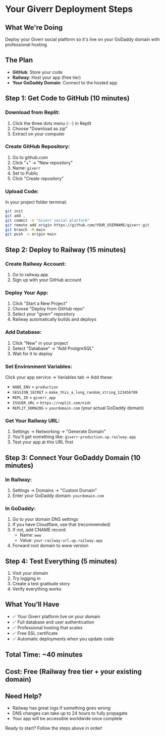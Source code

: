 # Your Giverr Deployment Steps

## What We're Doing
Deploy your Giverr social platform so it's live on your GoDaddy domain with professional hosting.

## The Plan
- **GitHub**: Store your code
- **Railway**: Host your app (free tier)
- **Your GoDaddy Domain**: Connect to the hosted app

## Step 1: Get Code to GitHub (10 minutes)

### Download from Replit:
1. Click the three dots menu (⋯) in Replit
2. Choose "Download as zip" 
3. Extract on your computer

### Create GitHub Repository:
1. Go to github.com
2. Click "+" → "New repository"
3. Name: `giverr`
4. Set to Public
5. Click "Create repository"

### Upload Code:
In your project folder terminal:
```bash
git init
git add .
git commit -m "Giverr social platform"
git remote add origin https://github.com/YOUR_USERNAME/giverr.git
git branch -M main
git push -u origin main
```

## Step 2: Deploy to Railway (15 minutes)

### Create Railway Account:
1. Go to railway.app
2. Sign up with your GitHub account

### Deploy Your App:
1. Click "Start a New Project"
2. Choose "Deploy from GitHub repo"
3. Select your "giverr" repository
4. Railway automatically builds and deploys

### Add Database:
1. Click "New" in your project
2. Select "Database" → "Add PostgreSQL"
3. Wait for it to deploy

### Set Environment Variables:
Click your app service → Variables tab → Add these:
- `NODE_ENV` = `production`
- `SESSION_SECRET` = `make_this_a_long_random_string_123456789`
- `REPL_ID` = `giverr_app`
- `ISSUER_URL` = `https://replit.com/oidc`
- `REPLIT_DOMAINS` = `yourdomain.com` (your actual GoDaddy domain)

### Get Your Railway URL:
1. Settings → Networking → "Generate Domain"
2. You'll get something like: `giverr-production.up.railway.app`
3. Test your app at this URL first

## Step 3: Connect Your GoDaddy Domain (10 minutes)

### In Railway:
1. Settings → Domains → "Custom Domain"
2. Enter your GoDaddy domain: `yourdomain.com`

### In GoDaddy:
1. Go to your domain DNS settings
2. If you have Cloudflare, use that (recommended)
3. If not, add CNAME record:
   - Name: `www`
   - Value: `your-railway-url.up.railway.app`
4. Forward root domain to www version

## Step 4: Test Everything (5 minutes)
1. Visit your domain
2. Try logging in
3. Create a test gratitude story
4. Verify everything works

## What You'll Have
- ✅ Your Giverr platform live on your domain
- ✅ Full database and user authentication
- ✅ Professional hosting that scales
- ✅ Free SSL certificate
- ✅ Automatic deployments when you update code

## Total Time: ~40 minutes
## Cost: Free (Railway free tier + your existing domain)

## Need Help?
- Railway has great logs if something goes wrong
- DNS changes can take up to 24 hours to fully propagate
- Your app will be accessible worldwide once complete

Ready to start? Follow the steps above in order!